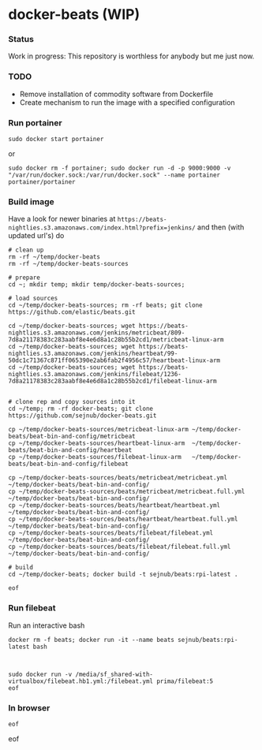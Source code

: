 # docker-beats (WIP)

### Status 
Work in progress: This repository is worthless for anybody but me just now.

### TODO

* Remove installation of commodity software from Dockerfile
* Create mechanism to run the image with a specified configuration

### Run portainer

    sudo docker start portainer

or

    sudo docker rm -f portainer; sudo docker run -d -p 9000:9000 -v "/var/run/docker.sock:/var/run/docker.sock" --name portainer portainer/portainer



### Build image 
Have a look for newer binaries at `https://beats-nightlies.s3.amazonaws.com/index.html?prefix=jenkins/` and then (with updated url's) do
    
    # clean up
    rm -rf ~/temp/docker-beats
    rm -rf ~/temp/docker-beats-sources
    
    # prepare
    cd ~; mkdir temp; mkdir temp/docker-beats-sources;
    
    # load sources
    cd ~/temp/docker-beats-sources; rm -rf beats; git clone https://github.com/elastic/beats.git

    cd ~/temp/docker-beats-sources; wget https://beats-nightlies.s3.amazonaws.com/jenkins/metricbeat/809-7d8a21178383c283aabf8e4e6d8a1c28b55b2cd1/metricbeat-linux-arm 
    cd ~/temp/docker-beats-sources; wget https://beats-nightlies.s3.amazonaws.com/jenkins/heartbeat/99-50dc1c71367c871ff065390e2ab6fab2f4956c57/heartbeat-linux-arm
    cd ~/temp/docker-beats-sources; wget https://beats-nightlies.s3.amazonaws.com/jenkins/filebeat/1236-7d8a21178383c283aabf8e4e6d8a1c28b55b2cd1/filebeat-linux-arm
    

    # clone rep and copy sources into it
    cd ~/temp; rm -rf docker-beats; git clone https://github.com/sejnub/docker-beats.git

    cp ~/temp/docker-beats-sources/metricbeat-linux-arm ~/temp/docker-beats/beat-bin-and-config/metricbeat
    cp ~/temp/docker-beats-sources/heartbeat-linux-arm  ~/temp/docker-beats/beat-bin-and-config/heartbeat
    cp ~/temp/docker-beats-sources/filebeat-linux-arm   ~/temp/docker-beats/beat-bin-and-config/filebeat

    cp ~/temp/docker-beats-sources/beats/metricbeat/metricbeat.yml       ~/temp/docker-beats/beat-bin-and-config/
    cp ~/temp/docker-beats-sources/beats/metricbeat/metricbeat.full.yml  ~/temp/docker-beats/beat-bin-and-config/
    cp ~/temp/docker-beats-sources/beats/heartbeat/heartbeat.yml         ~/temp/docker-beats/beat-bin-and-config/
    cp ~/temp/docker-beats-sources/beats/heartbeat/heartbeat.full.yml    ~/temp/docker-beats/beat-bin-and-config/
    cp ~/temp/docker-beats-sources/beats/filebeat/filebeat.yml           ~/temp/docker-beats/beat-bin-and-config/
    cp ~/temp/docker-beats-sources/beats/filebeat/filebeat.full.yml      ~/temp/docker-beats/beat-bin-and-config/
    
    # build
    cd ~/temp/docker-beats; docker build -t sejnub/beats:rpi-latest .

    eof


### Run filebeat

Run an interactive bash

    docker rm -f beats; docker run -it --name beats sejnub/beats:rpi-latest bash



    sudo docker run -v /media/sf_shared-with-virtualbox/filebeat.hb1.yml:/filebeat.yml prima/filebeat:5
    eof



### In browser

    eof
 
 
 
 
 
 
eof
